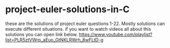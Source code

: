 # project-euler-solutions-in-C

these are the solutions of project euler questions 1-22. Mostly solutions can execute different situations. if you want to watch videos all about this solutions you can open link below. https://www.youtube.com/playlist?list=PLR5ztVWrp_aEuo_GtNKLRWrh_8wFLtD-g
